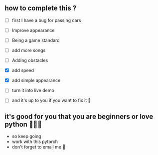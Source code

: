 ## how to complete this ?

- [ ] first I have a bug for passing cars 

- [ ] Improve appearance

- [ ] Being a game standard

- [ ] add more songs

- [ ] Adding obstacles

- [x] add speed

- [x] add simple appearance

- [ ] turn it into live demo

- [ ] and it's up to you if you want to fix it 🥺

## it's good for you that you are beginners or love python 💪🏻💕

- so keep going
- work with this pytorch
- don't forget to email me 🙂 
